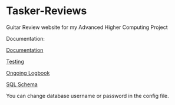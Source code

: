# Tasker-Reviews

Guitar Review website for my Advanced Higher Computing Project

Documentation: 

<a href="https://glowscotland-my.sharepoint.com/:w:/g/personal/gw10taskerpeter_glow_sch_uk/EZND54cUxFhNn1_MMSkHk_YBJ4aiSQFGKB8_XTmrukR_6Q?e=eE7Cxp">Documentation</a>

<a href="https://glowscotland-my.sharepoint.com/:x:/g/personal/gw10taskerpeter_glow_sch_uk/ESgRVWAG2_FLtTA4wugaV9EBUCHI0aIpgqYJZ3RxaahGqQ?e=zUL2UK">Testing</a> 

<a href="https://glowscotland-my.sharepoint.com/:w:/g/personal/gw10taskerpeter_glow_sch_uk/EfsPyg6NCfxKsphpPjOYhQIBv2-eVisePZ31tjTT5Ois5A?e=cEGTAe">Ongoing Logbook</a>

<a href="https://glowscotland-my.sharepoint.com/:t:/g/personal/gw10taskerpeter_glow_sch_uk/EQd2sXDHESJFq_JnJTouV60BeEftfxl1tYUbGH6PA0XzYw?e=mtea78">SQL Schema</a>

You can change database username or password in the config file.
